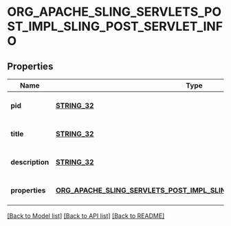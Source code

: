 # ORG_APACHE_SLING_SERVLETS_POST_IMPL_SLING_POST_SERVLET_INFO

## Properties
Name | Type | Description | Notes
------------ | ------------- | ------------- | -------------
**pid** | [**STRING_32**](STRING_32.md) |  | [optional] [default to null]
**title** | [**STRING_32**](STRING_32.md) |  | [optional] [default to null]
**description** | [**STRING_32**](STRING_32.md) |  | [optional] [default to null]
**properties** | [**ORG_APACHE_SLING_SERVLETS_POST_IMPL_SLING_POST_SERVLET_PROPERTIES**](orgApacheSlingServletsPostImplSlingPostServletProperties.md) |  | [optional] [default to null]

[[Back to Model list]](../README.md#documentation-for-models) [[Back to API list]](../README.md#documentation-for-api-endpoints) [[Back to README]](../README.md)


